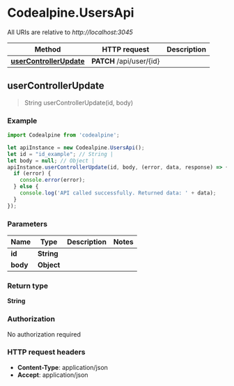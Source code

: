 # Codealpine.UsersApi

All URIs are relative to *http://localhost:3045*

Method | HTTP request | Description
------------- | ------------- | -------------
[**userControllerUpdate**](UsersApi.md#userControllerUpdate) | **PATCH** /api/user/{id} | 



## userControllerUpdate

> String userControllerUpdate(id, body)



### Example

```javascript
import Codealpine from 'codealpine';

let apiInstance = new Codealpine.UsersApi();
let id = "id_example"; // String | 
let body = null; // Object | 
apiInstance.userControllerUpdate(id, body, (error, data, response) => {
  if (error) {
    console.error(error);
  } else {
    console.log('API called successfully. Returned data: ' + data);
  }
});
```

### Parameters


Name | Type | Description  | Notes
------------- | ------------- | ------------- | -------------
 **id** | **String**|  | 
 **body** | **Object**|  | 

### Return type

**String**

### Authorization

No authorization required

### HTTP request headers

- **Content-Type**: application/json
- **Accept**: application/json

